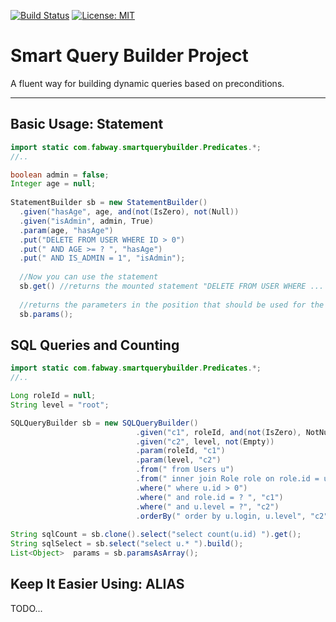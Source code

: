 [![Build Status](https://travis-ci.org/fabricioepa/smartquerybuilder.svg?branch=master)](https://travis-ci.org/fabricioepa/smartquerybuilder)
[![License: MIT](https://img.shields.io/badge/License-MIT-yellow.svg)](https://opensource.org/licenses/MIT)


# Smart Query Builder Project

A fluent way for building dynamic queries based on preconditions.

---

## Basic Usage: Statement

```java
import static com.fabway.smartquerybuilder.Predicates.*;
//..

boolean admin = false;
Integer age = null;
  
StatementBuilder sb = new StatementBuilder()
  .given("hasAge", age, and(not(IsZero), not(Null))
  .given("isAdmin", admin, True)
  .param(age, "hasAge")
  .put("DELETE FROM USER WHERE ID > 0")
  .put(" AND AGE >= ? ", "hasAge")
  .put(" AND IS_ADMIN = 1", "isAdmin");
  
  //Now you can use the statement
  sb.get() //returns the mounted statement "DELETE FROM USER WHERE ... "
  
  //returns the parameters in the position that should be used for the built statement
  sb.params();
 ```
 
 ## SQL Queries and Counting
```java
import static com.fabway.smartquerybuilder.Predicates.*;
//..

Long roleId = null;
String level = "root";

SQLQueryBuilder sb = new SQLQueryBuilder()
                            .given("c1", roleId, and(not(IsZero), NotNull))
                            .given("c2", level, not(Empty))
                            .param(roleId, "c1")
                            .param(level, "c2")
                            .from(" from Users u")
                            .from(" inner join Role role on role.id = u.role_id ", "c1")
                            .where(" where u.id > 0")
                            .where(" and role.id = ? ", "c1")
                            .where(" and u.level = ?", "c2")
                            .orderBy(" order by u.login, u.level", "c2");
 
String sqlCount = sb.clone().select("select count(u.id) ").get();
String sqlSelect = sb.select("select u.* ").build();
List<Object>  params = sb.paramsAsArray();
 ```
 
## Keep It Easier Using: ALIAS


TODO...
